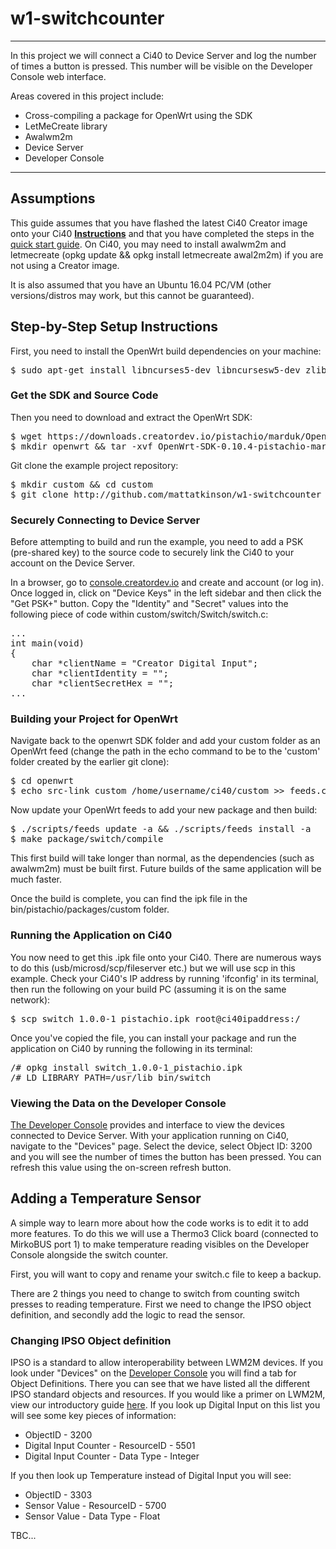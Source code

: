 # w1-switchcounter
----

In this project we will connect a Ci40 to Device Server and log the number of times a button is pressed. This number will be visible on the Developer Console web interface.

Areas covered in this project include:

* Cross-compiling a package for OpenWrt using the SDK
* LetMeCreate library
* Awalwm2m
* Device Server
* Developer Console

---

## Assumptions

This guide assumes that you have flashed the latest Ci40 Creator image onto your Ci40 [**Instructions**](http://docs.creatordev.io) and that you have completed the steps in the [quick start guide](../../guides/quick-start-guide). On Ci40, you may need to install awalwm2m and letmecreate (opkg update && opkg install letmecreate awal2m2m) if you are not using a Creator image.

It is also assumed that you have an Ubuntu 16.04 PC/VM (other versions/distros may work, but this cannot be guaranteed).

## Step-by-Step Setup Instructions

First, you need to install the OpenWrt build dependencies on your machine:

<pre>
$ sudo apt-get install libncurses5-dev libncursesw5-dev zlib1g-dev libssl-dev gawk subversion device-tree-compiler
</pre>

### Get the SDK and Source Code

Then you need to download and extract the OpenWrt SDK:

<pre>
$ wget https://downloads.creatordev.io/pistachio/marduk/OpenWrt-SDK-0.10.4-pistachio-marduk_gcc-5.3.0_musl-1.1.14.Linux-x86_64.tar.bz2
$ mkdir openwrt && tar -xvf OpenWrt-SDK-0.10.4-pistachio-marduk_gcc-5.3.0_musl-1.1.14.Linux-x86_64.tar.bz2 -C openwrt/ --strip-components 1
</pre>

Git clone the example project repository:

<pre>
$ mkdir custom && cd custom
$ git clone http://github.com/mattatkinson/w1-switchcounter
</pre>

### Securely Connecting to Device Server

Before attempting to build and run the example, you need to add a PSK (pre-shared key) to the source code to securely link the Ci40 to your account on the Device Server.

In a browser, go to [console.creatordev.io](http:/console.creatordev.io) and create and account (or log in). Once logged in, click on "Device Keys" in the left sidebar and then click the "Get PSK+" button. Copy the "Identity" and "Secret" values into the following piece of code within custom/switch/Switch/switch.c:

<pre>
... 
int main(void) 
{ 
    char *clientName = "Creator Digital Input"; 
    char *clientIdentity = ""; 
    char *clientSecretHex = ""; 
... 
</pre>

### Building your Project for OpenWrt

Navigate back to the openwrt SDK folder and add your custom folder as an OpenWrt feed (change the path in the echo command to be to the 'custom' folder created by the earlier git clone):

<pre>
$ cd openwrt
$ echo src-link custom /home/username/ci40/custom >> feeds.conf.default
</pre>

Now update your OpenWrt feeds to add your new package and then build:

<pre>
$ ./scripts/feeds update -a && ./scripts/feeds install -a
$ make package/switch/compile
</pre>

This first build will take longer than normal, as the dependencies (such as awalwm2m) must be built first. Future builds of the same application will be much faster.

Once the build is complete, you can find the ipk file in the bin/pistachio/packages/custom folder.

### Running the Application on Ci40

You now need to get this .ipk file onto your Ci40. There are numerous ways to do this (usb/microsd/scp/fileserver etc.) but we will use scp in this example. Check your Ci40's IP address by running 'ifconfig' in its terminal, then run the following on your build PC (assuming it is on the same network):

<pre>
$ scp switch_1.0.0-1_pistachio.ipk root@ci40ipaddress:/
</pre>

Once you've copied the file, you can install your package and run the application on Ci40 by running the following in its terminal:

<pre>
/# opkg install switch_1.0.0-1_pistachio.ipk
/# LD_LIBRARY_PATH=/usr/lib bin/switch
</pre>

### Viewing the Data on the Developer Console

[The Developer Console](http://console.creatordev.io) provides and interface to view the devices connected to Device Server. With your application running on Ci40, navigate to the "Devices" page. Select the device, select Object ID: 3200 and you will see the number of times the button has been pressed. You can refresh this value using the on-screen refresh button.

## Adding a Temperature Sensor

A simple way to learn more about how the code works is to edit it to add more features. To do this we will use a Thermo3 Click board (connected to MirkoBUS port 1) to make temperature reading visibles on the Developer Console alongside the switch counter.

First, you will want to copy and rename your switch.c file to keep a backup.

There are 2 things you need to change to switch from counting switch presses to reading temperature. First we need to change the IPSO object definition, and secondly add the logic to read the sensor.

### Changing IPSO Object definition

IPSO is a standard to allow interoperability between LWM2M devices. If you look under "Devices" on the [Developer Console](http://console.creatordev.io) you will find a tab for Object Definitions. There you can see that we have listed all the different IPSO standard objects and resources. If you would like a primer on LWM2M, view our introductory guide [here](../../../deviceserver/guides/lwm2m-overview). If you look up Digital Input on this list you will see some key pieces of information:

* ObjectID - 3200
* Digital Input Counter - ResourceID - 5501
* Digital Input Counter - Data Type - Integer

If you then look up Temperature instead of Digital Input you will see:

* ObjectID - 3303
* Sensor Value - ResourceID - 5700
* Sensor Value - Data Type - Float

TBC...
